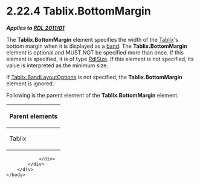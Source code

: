 <html dir="LTR" xmlns:mshelp="http://msdn.microsoft.com/mshelp" xmlns:ddue="http://ddue.schemas.microsoft.com/authoring/2003/5" xmlns:xlink="http://www.w3.org/1999/xlink" xmlns:tool="http://www.microsoft.com/tooltip">
    <head>
        <meta http-equiv="Content-Type" content="text/html; CHARSET=utf-8"></meta>
        <meta name="save" content="history"></meta>
        <title>2.22.4 Tablix.BottomMargin</title>
        <xml>
            <mshelp:toctitle title="2.22.4 Tablix.BottomMargin"></mshelp:toctitle>
            <mshelp:rltitle title="[MS-RDL]: Tablix.BottomMargin"></mshelp:rltitle>
            <mshelp:keyword index="A" term="3ecdbeab-fdb4-49ce-83f2-2036a40494bb"></mshelp:keyword>
            <mshelp:attr name="DCSext.ContentType" value="open specification"></mshelp:attr>
            <mshelp:attr name="AssetID" value="3ecdbeab-fdb4-49ce-83f2-2036a40494bb"></mshelp:attr>
            <mshelp:attr name="TopicType" value="kbRef"></mshelp:attr>
            <mshelp:attr name="DCSext.Title" value="[MS-RDL]: Tablix.BottomMargin" />
        </xml>
    </head>
    <body>
        <div id="header">
            <h1 class="heading">2.22.4 Tablix.BottomMargin</h1>
        </div>
        <div id="mainSection">
            <div id="mainBody">
                <div id="allHistory" class="saveHistory"></div>
                <div id="sectionSection0" class="section" name="collapseableSection">
                    

<p><b><i>Applies to </i></b><a href="bf2bab1a-b608-4bcc-b718-1cc1baa9579c.md"><b><i>RDL 2011/01</i></b></a></p>

<p>The <b>Tablix.BottomMargin</b> element specifies the width
of the <a href="e42fb86e-799a-4202-8845-ac38831efccb.md">Tablix</a>'s bottom
margin when it is displayed as a <a href="b2482b3f-74ab-4ca8-a9e5-c07955011743.md#gt_2b91267d-4881-4b9c-82be-a02a592c9298">band</a>. The <b>Tablix.BottomMargin</b>
element is optional and MUST NOT be specified more than once. If this element
is specified, it is of type <a href="b40c092e-4fe5-4f7b-a0bf-c98df1361c90.md">RdlSize</a>.
If this element is not specified, its value is interpreted as the minimum size.</p>

<p>If <a href="aa3763a2-4b3a-4cab-9296-15da99211923.md">Tablix.BandLayoutOptions</a>
is not specified, the <b>Tablix.BottomMargin</b> element is ignored.</p>

<p>Following is the parent element of the <b>Tablix.BottomMargin</b>
element.</p>

<table>
 <thead>
  <tr>
   <th>
   <p>Parent elements</p>
   </th>
  </tr>
 </thead>
 <tr>
  <td>
  <p>Tablix</p>
  </td>
 </tr>
</table>

<p> </p>


                </div>
            </div>
        </div>
    </body>
</html>
